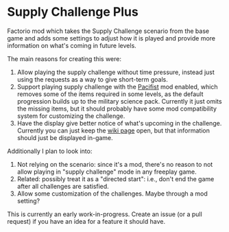 # Supply Challenge Plus

Factorio mod which takes the Supply Challenge scenario from the base game
and adds some settings to adjust how it is played and provide more
information on what's coming in future levels.

The main reasons for creating this were:
1. Allow playing the supply challenge without time pressure, instead
   just using the requests as a way to give short-term goals.
2. Support playing supply challenge with the
   [Pacifist](https://mods.factorio.com/mod/Pacifist) mod enabled, which
   removes some of the items required in some levels, as the default
   progression builds up to the military science pack. Currently it
   just omits the missing items, but it should probably have some mod
   compatibility system for customizing the challenge.
3. Have the display give better notice of what's upcoming in the
   challenge. Currently you can just keep the
   [wiki page](https://wiki.factorio.com/Supply_challenge) open, but
   that information should just be displayed in-game.

Additionally I plan to look into:
1. Not relying on the scenario: since it's a mod, there's no reason to
   not allow playing in "supply challenge" mode in any freeplay game.
2. Related: possibly treat it as a "directed start": i.e., don't end
   the game after all challenges are satisfied.
3. Allow some customization of the challenges. Maybe through a mod setting?

This is currently an early work-in-progress. Create an issue (or a pull
request) if you have an idea for a feature it should have.
